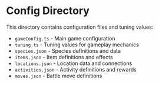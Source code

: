 # Config Directory

This directory contains configuration files and tuning values:

- `gameConfig.ts` - Main game configuration
- `tuning.ts` - Tuning values for gameplay mechanics
- `species.json` - Species definitions and data
- `items.json` - Item definitions and effects
- `locations.json` - Location data and connections
- `activities.json` - Activity definitions and rewards
- `moves.json` - Battle move definitions
